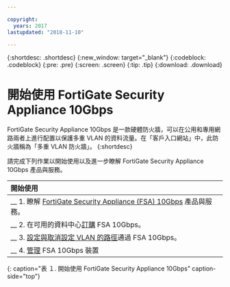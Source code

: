 ```yaml
---

copyright:
  years: 2017
lastupdated: "2018-11-10"

---
```


{:shortdesc: .shortdesc}
{:new_window: target="_blank"}
{:codeblock: .codeblock}
{:pre: .pre}
{:screen: .screen}
{:tip: .tip}
{:download: .download}

# 開始使用 FortiGate Security Appliance 10Gbps

FortiGate Security Appliance 10Gbps 是一款硬體防火牆，可以在公用和專用網路兩者上進行配置以保護多重 VLAN 的資料流量。在「客戶入口網站」中，此防火牆稱為「多重 VLAN 防火牆」。
{:shortdesc}

請完成下列作業以開始使用以及進一步瞭解 FortiGate Security Appliance 10Gbps 產品與服務。

|開始使用       |
|:------------------|
|__ 1. 瞭解 [FortiGate Security Appliance (FSA) 10Gbps](about.html) 產品與服務。 |
|__ 2. 在可用的資料中心[訂購](ordering-firewall.html) FSA 10Gbps。 |
|__ 3. [設定與取消設定 VLAN 的路徑](managing-vlans.html)通過 FSA 10Gbps。  |
|__ 4. [管理](managing-firewall-device-details.html) FSA 10Gbps 裝置
{: caption="表 １. 開始使用 FortiGate Security Appliance 10Gbps" caption-side="top"} 
